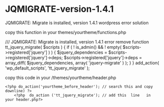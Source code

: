 # JQMIGRATE-version-1.4.1
JQMIGRATE: Migrate is installed, version 1.4.1
wordpress error solution

copy this function in your themes/yourtheme/functions.php

 /// JQMIGRATE: Migrate is installed, version 1.4.1 error remove
  function tt_jquery_migrate( $scripts ) {
	if ( ! is_admin() && ! empty( $scripts->registered['jquery'] ) ) {
		$jquery_dependencies = $scripts->registered['jquery']->deps;
		$scripts->registered['jquery']->deps = array_diff( $jquery_dependencies, array( 'jquery-migrate' ) );
	}
}
add_action( 'wp_default_scripts', 'tt_jquery_migrate' );


copy this code in your /themes/yourtheme/header.php

	<?php do_action('yourtheme_before_header'); // search this and copy downline) ?>
        <?php  do_action ('tt_jquery_migrate'); // add this  line   in your header.php?>
